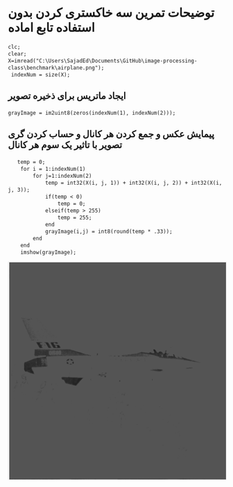 # توضیحات تمرین سه خاکستری کردن بدون استفاده تابع اماده
~~~
clc;
clear;
X=imread("C:\Users\SajadEd\Documents\GitHub\image-processing-class\benchmark\airplane.png");
 indexNum = size(X);
~~~
## ایجاد ماتریس برای ذخیره تصویر
~~~
grayImage = im2uint8(zeros(indexNum(1), indexNum(2)));
~~~
## پیمایش عکس و جمع کردن هر کانال و حساب کردن گری تصویر با تاثیر یک سوم هر کانال
~~~
   temp = 0;
    for i = 1:indexNum(1)
        for j=1:indexNum(2)
            temp = int32(X(i, j, 1)) + int32(X(i, j, 2)) + int32(X(i, j, 3));
            if(temp < 0)
                temp = 0;
            elseif(temp > 255)
                temp = 255;
            end
            grayImage(i,j) = int8(round(temp * .33));
        end
    end
    imshow(grayImage);
~~~
![camelCase](https://github.com/semnan-university-ai/image-processing-class/blob/main/excersiecs/sajad-beep/3/%D8%AE%D8%B1%D9%88%D8%AC%DB%8C%20%D8%B3%D9%88%D8%A7%D9%84%20%D8%B3%D9%87.PNG)
